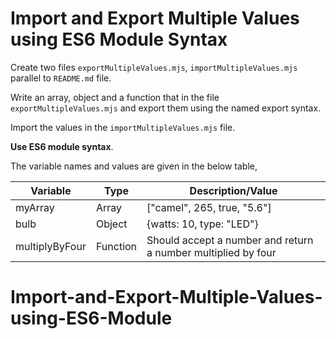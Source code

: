 # Import and Export Multiple Values using ES6 Module Syntax

Create two files `exportMultipleValues.mjs`, `importMultipleValues.mjs` parallel to `README.md` file.

Write an array, object and a function that in the file `exportMultipleValues.mjs` and export them using the named export syntax.

Import the values in the `importMultipleValues.mjs` file.

<b>Use ES6 module syntax</b>.

The variable names and values are given in the below table,

| Variable       | Type     | Description/Value                                             |
| -------------- | -------- | ------------------------------------------------------------- |
| myArray        | Array    | ["camel", 265, true, "5.6"]                                   |
| bulb           | Object   | {watts: 10, type: "LED"}                                      |
| multiplyByFour | Function | Should accept a number and return a number multiplied by four |
# Import-and-Export-Multiple-Values-using-ES6-Module
